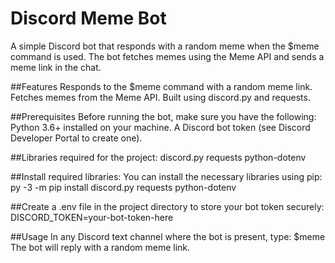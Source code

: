 # Discord Meme Bot

A simple Discord bot that responds with a random meme when the $meme command is used. The bot fetches memes using the Meme API and sends a meme link in the chat.

##Features
Responds to the $meme command with a random meme link.
Fetches memes from the Meme API.
Built using discord.py and requests.

##Prerequisites
Before running the bot, make sure you have the following:
Python 3.6+ installed on your machine.
A Discord bot token (see Discord Developer Portal to create one).

##Libraries required for the project:
discord.py
requests
python-dotenv

##Install required libraries:
You can install the necessary libraries using pip:
py -3 -m pip install discord.py requests python-dotenv

##Create a .env file in the project directory to store your bot token securely:
DISCORD_TOKEN=your-bot-token-here

##Usage
In any Discord text channel where the bot is present, type:
$meme
The bot will reply with a random meme link.
